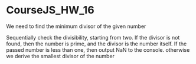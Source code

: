 # CourseJS_HW_16
We need to find the minimum divisor of the given number

Sequentially check the divisibility, starting from two. If the divisor is not found, then the number is prime, and the divisor is the number itself.
If the passed number is less than one, then output NaN to the console. otherwise we derive the smallest divisor of the number
